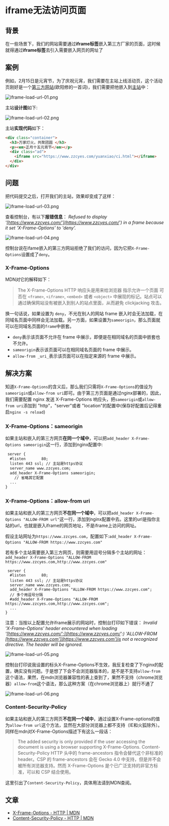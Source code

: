 # iframe无法访问页面

## 背景

在一些场景下，我们的网站需要通过**iframe标签**嵌入第三方厂家的页面，这时候就得通过**iframe标签**去引入需要嵌入网页的网址了

## 案例

例如，2月15日是元宵节，为了庆祝元宵，我们需要在主站上线活动页，这个活动页刚好是一个[第三方网站](https://www.zzcyes.com/yuanxiao/ci.html)(欧阳修的一首词)，我们需要把他嵌入到[主站](https://www.zzcyes.com/yuanxiao/)中：

![iframe-load-url-01.png](https://www.zzcyes.com/images/iframe-load-url-01.png)

主站**设计图**如下:

![iframe-load-url-02.png](https://www.zzcyes.com/images/iframe-load-url-02.png)

主站**实现代码**如下：

```html
<div class="container">
  <h3>万家灯火，共聚团圆 </h3>
  <p><em>正月十五元宵节</em></p>
  <div class="ad">
    <iframe src="https://www.zzcyes.com/yuanxiao/ci.html"></iframe>
  </div>
</div>
```

## 问题
把代码提交之后，打开我们的主站，效果却变成了这样：

![iframe-load-url-03.png](https://www.zzcyes.com/images/iframe-load-url-03.png)

查看控制台，有以下**报错信息**：​
_Refused to display '[https://www.zzcyes.com/'](https://www.zzcyes.com/') in a frame because it set 'X-Frame-Options' to 'deny'._

![iframe-load-url-04.png](https://www.zzcyes.com/images/iframe-load-url-04.png)

控制台说在ifame嵌入的第三方网站拒绝了我们的访问，因为它把`X-Frame-Options`设置成了`deny`。

### X-Frame-Options

MDN对它的解释如下：

>The X-Frame-Options HTTP 响应头是用来给浏览器 指示允许一个页面 可否在 `<frame>`, `<iframe>`, `<embed>` 或者 `<object>` 中展现的标记。站点可以通过确保网站没有被嵌入到别人的站点里面，从而避免 clickjacking 攻击。

换一句话说，如果设置为 `deny`，不光在别人的网站 frame 嵌入时会无法加载，在同域名页面中同样会无法加载。另一方面，如果设置为`sameorigin`，那么页面就可以在同域名页面的`frame`中嵌套。

- `deny`表示该页面不允许在 frame 中展示，即便是在相同域名的页面中嵌套也不允许。
- `sameorigin`表示该页面可以在相同域名页面的 frame 中展示。
- `allow-from _uri_`表示该页面可以在指定来源的 frame 中展示。

## 解决方案

知道`X-Frame-Options`的含义后，那么我们只需将`X-Frame-Options`的值设为`sameorigin`或`allow-from uri`即可。由于第三方页面是通过nginx部署的，因此，我们需要配置 nginx 发送 X-Frame-Options 响应头，把`sameorigin`或`allow-from uri`添加到 "http"，"server"或者 "location"的配置中(保存好配置后记得重启`nginx -s reload`)

### X-Frame-Options：sameorigin

如果主站和嵌入的第三方网页**在同一个域中**，可以把`add_header X-Frame-Options sameorigin`这一行，添加到nginx配置中:
```html
 server {
  #listen       80;
  listen 443 ssl; // 主站是https协议
  server_name www.zzcyes.com;
  add_header X-Frame-Options sameorigin;
	// 省略其它配置
  ...
}
```

### X-Frame-Options：allow-from uri

如果主站和嵌入的第三方网页**不在同一个域中**，可以把`add_header X-Frame-Options "ALLOW-FROM url"`这一行，添加到nginx配置中去。这里的url是指你主站的url，也就是嵌入iframe的网页地址，不是iframe上访问的网址。
​

假设主站网址为`https://www.zzcyes.com`，配置如下:`add_header X-Frame-Options "ALLOW-FROM https://www.zzcyes.com"`
​

若有多个主站需要嵌入第三方网页，则需要用逗号分隔多个主站的网址：
`add_header X-Frame-Options "ALLOW-FROM https://www.zzcyes.com,http://www.zzcyes.com"`

```
 server {
  #listen       80;
  listen 443 ssl; // 主站是https协议
  server_name www.zzcyes.com;
  add_header X-Frame-Options "ALLOW-FROM https://www.zzcyes.com";
  // 多个用逗号分隔
  #add_header X-Frame-Options "ALLOW-FROM https://www.zzcyes.com,http://www.zzcyes.com";
  ...
}
```

注意：当按以上配置允许iframe展示的网站时，控制台打印如下错误：
_Invalid 'X-Frame-Options' header encountered when loading '[https://www.zzcyes.com/':](https://www.zzcyes.com/':) 'ALLOW-FROM [https://www.zzcyes.com'](https://www.zzcyes.com')is not a recognized directive. The header will be ignored._

![iframe-load-url-05.png](https://www.zzcyes.com/images/iframe-load-url-05.png)

控制台打印说我设置的标头X-Frame-Options不生效，我反复检查了下nginx的配置，确实没有问题。于是想了下会不会浏览器版本的，是不是不支持`allow-from`这个语法，果然，在mdn浏览器兼容性的表上查到了，果然不支持（chrome浏览器）`allow-from`这个语法，那么这种方案（在chrome浏览器上）就行不通了

![iframe-load-url-06.png](https://www.zzcyes.com/images/iframe-load-url-06.png)

### Content-Security-Policy

如果主站和嵌入的第三方网页**不在同一个域中**，通过设置X-Frame-options的值为`allow-from url`这个方法，显然在大部分浏览器上都不支持（IE和火狐除外）。同样在mdn对X-Frame-Options描述下有这么一段话：

> The added security is only provided if the user accessing the document is using a browser supporting X-Frame-Options. Content-Security-Policy HTTP 头中的 frame-ancestors 指令会替代这个非标准的 header。CSP 的 frame-ancestors 会在 Gecko 4.0 中支持，但是并不会被所有浏览器支持。然而 X-Frame-Options 是个已广泛支持的非官方标准，可以和 CSP 结合使用。

这里引出了`Content-Security-Policy`，具体用法请到MDN查阅。

## 文章

- [X-Frame-Options - HTTP | MDN](https://developer.mozilla.org/zh-CN/docs/Web/HTTP/Headers/X-Frame-Options)
- [Content-Security-Policy - HTTP | MDN](https://developer.mozilla.org/zh-CN/docs/Web/HTTP/Headers/Content-Security-Policy)
